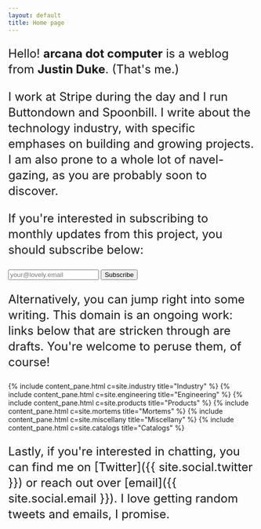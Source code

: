 ```yaml
---
layout: default
title: Home page
---
```


<style>
    p {
        font-size: 24px;
        line-height: 32px;
    }
</style>

Hello! <strong>arcana dot computer</strong> is a weblog from <strong>Justin Duke</strong>. (That's me.)

I work at Stripe during the day and I run Buttondown and Spoonbill. I write about the technology industry, with
specific emphases on building and growing projects. I am also prone to a whole lot of navel-gazing, as you are probably
soon to discover.

If you're 
interested in subscribing to monthly updates from this project, you should subscribe below:

<form
  action="https://buttondown.email/api/emails/embed-subscribe/jmduke"
  method="post"
  target="popupwindow"
  onsubmit="window.open('https://newsletter.jmduke.com', 'popupwindow')"
  class="subscription-input"
>
  <input name='email' type='email' placeholder="your@lovely.email">
  <input type="hidden" value="1" name="embed">
  <input type="submit" value="Subscribe">
</form>

Alternatively, you can jump right into some writing.
This domain is an ongoing work: links below that are stricken through are drafts.
You're welcome to peruse them, of course!

<div class="index-row">
{% include content_pane.html c=site.industry title="Industry" %}
{% include content_pane.html c=site.engineering title="Engineering" %}
{% include content_pane.html c=site.products title="Products" %}
{% include content_pane.html c=site.mortems title="Mortems" %}
{% include content_pane.html c=site.miscellany title="Miscellany" %}
{% include content_pane.html c=site.catalogs title="Catalogs" %}
</div>

Lastly, if you're interested in chatting, you can find me on [Twitter]({{ site.social.twitter }}) or reach out over [email]({{ site.social.email }}).
I love getting random tweets and emails, I promise.